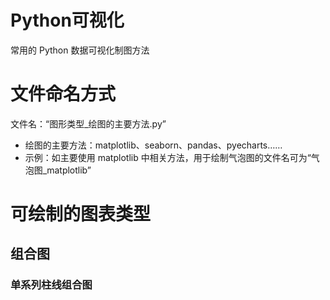 # Python可视化

常用的 Python 数据可视化制图方法

# 文件命名方式

文件名：“图形类型_绘图的主要方法.py”  
* 绘图的主要方法：matplotlib、seaborn、pandas、pyecharts……  
* 示例：如主要使用 matplotlib 中相关方法，用于绘制气泡图的文件名可为“气泡图_matplotlib”  

# 可绘制的图表类型  

## 组合图 

### 单系列柱线组合图


